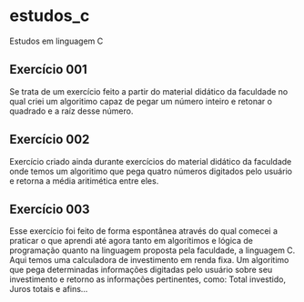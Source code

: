 # estudos_c
 Estudos em linguagem C

## Exercício 001

Se trata de um exercício feito a partir do material didático da faculdade no qual criei um algoritimo capaz de pegar um número inteiro e retonar o quadrado e a raíz desse número.

## Exercício 002

Exercício criado ainda durante exercícios do material didático da faculdade onde temos um algoritimo que pega quatro números digitados pelo usuário e retorna a média aritimética entre eles.

## Exercício 003

Esse exercício foi feito de forma espontânea através do qual comecei a praticar o que aprendi até agora tanto em algorítimos e lógica de programação quanto na linguagem proposta pela faculdade, a linguagem C.
Aqui temos uma calculadora de investimento em renda fixa. Um algoritimo que pega determinadas informações digitadas pelo usuário sobre seu investimento e retorno as informações pertinentes, como: Total investido, Juros totais e afins...
